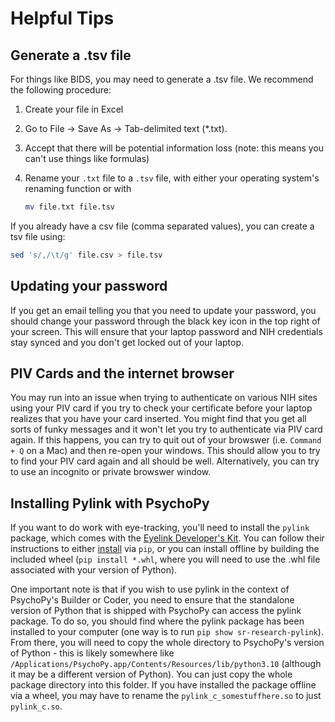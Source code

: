 # Helpful Tips

## Generate a .tsv file

For things like BIDS, you may need to generate a .tsv file.
We recommend the following procedure:

1. Create your file in Excel
1. Go to File -> Save As -> Tab-delimited text (\*.txt).
1. Accept that there will be potential information loss (note: this means
   you can't use things like formulas)
1. Rename your `.txt` file to a `.tsv` file, with either your operating
   system's renaming function or with

   ```bash
   mv file.txt file.tsv
   ```

If you already have a csv file (comma separated values), you can create a tsv file using:

   ```bash
   sed 's/,/\t/g' file.csv > file.tsv
   ```

## Updating your password

If you get an email telling you that you need to update your password, you should change your password through the black key icon in the top right of your screen. This will ensure that your laptop password and NIH credentials stay synced and you don't get locked out of your laptop.

## PIV Cards and the internet browser

You may run into an issue when trying to authenticate on various NIH sites using your PIV card if you try to check your certificate before your laptop realizes that you have your card inserted. You might find that you get all sorts of funky messages and it won't let you try to authenticate via PIV card again. If this happens, you can try to quit out of your browswer (i.e. `Command + Q` on a Mac) and then re-open your windows. This should allow you to try to find your PIV card again and all should be well. Alternatively, you can try to use an incognito or private browswer window.

## Installing Pylink with PsychoPy 

If you want to do work with eye-tracking, you'll need to install the ```pylink``` package, which comes with the [Eyelink Developer's Kit](https://www.sr-research.com/support/forum-9.html). You can follow their instructions to either [install](https://www.sr-research.com/support/thread-8291.html) via ```pip```, or you can install offline by building the included wheel (```pip install *.whl```, where you will need to use the .whl file associated with your version of Python). 

One important note is that if you wish to use pylink in the context of PsychoPy's Builder or Coder, you need to ensure that the standalone version of Python that is shipped with PsychoPy can access the pylink package. To do so, you should find where the pylink package has been installed to your computer (one way is to run ```pip show sr-research-pylink```). From there, you will need to copy the whole directory to PsychoPy's version of Python - this is likely somewhere like ```/Applications/PsychoPy.app/Contents/Resources/lib/python3.10``` (although it may be a different version of Python). You can just copy the whole package directory into this folder. If you have installed the package offline via a wheel, you may have to rename the ```pylink_c_somestuffhere.so``` to just ```pylink_c.so```. 
